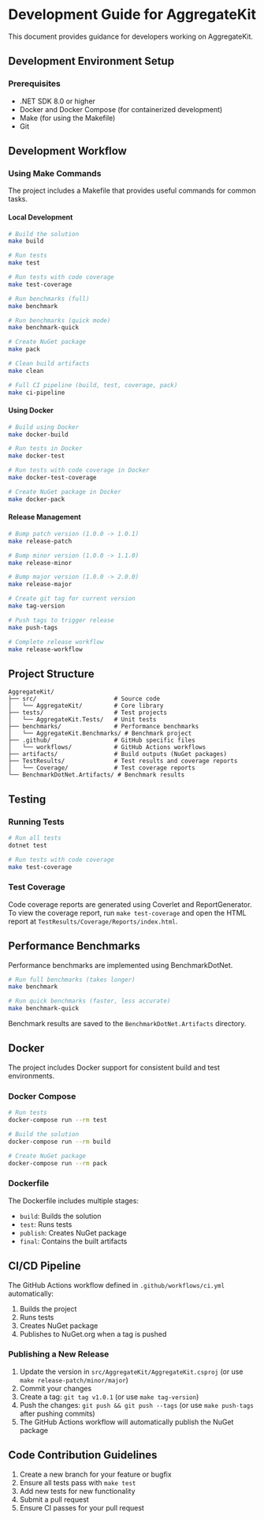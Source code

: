 # Development Guide for AggregateKit

This document provides guidance for developers working on AggregateKit.

## Development Environment Setup

### Prerequisites

- .NET SDK 8.0 or higher
- Docker and Docker Compose (for containerized development)
- Make (for using the Makefile)
- Git

## Development Workflow

### Using Make Commands

The project includes a Makefile that provides useful commands for common tasks.

#### Local Development

```bash
# Build the solution
make build

# Run tests
make test

# Run tests with code coverage
make test-coverage

# Run benchmarks (full)
make benchmark

# Run benchmarks (quick mode)
make benchmark-quick

# Create NuGet package
make pack

# Clean build artifacts
make clean

# Full CI pipeline (build, test, coverage, pack)
make ci-pipeline
```

#### Using Docker

```bash
# Build using Docker
make docker-build

# Run tests in Docker
make docker-test

# Run tests with code coverage in Docker
make docker-test-coverage

# Create NuGet package in Docker
make docker-pack
```

#### Release Management

```bash
# Bump patch version (1.0.0 -> 1.0.1)
make release-patch

# Bump minor version (1.0.0 -> 1.1.0)
make release-minor

# Bump major version (1.0.0 -> 2.0.0)
make release-major

# Create git tag for current version
make tag-version

# Push tags to trigger release
make push-tags

# Complete release workflow
make release-workflow
```

## Project Structure

```
AggregateKit/
├── src/                      # Source code
│   └── AggregateKit/         # Core library
├── tests/                    # Test projects
│   └── AggregateKit.Tests/   # Unit tests
├── benchmarks/               # Performance benchmarks
│   └── AggregateKit.Benchmarks/ # Benchmark project
├── .github/                  # GitHub specific files
│   └── workflows/            # GitHub Actions workflows
├── artifacts/                # Build outputs (NuGet packages)
├── TestResults/              # Test results and coverage reports
│   └── Coverage/             # Test coverage reports
└── BenchmarkDotNet.Artifacts/ # Benchmark results
```

## Testing

### Running Tests

```bash
# Run all tests
dotnet test

# Run tests with code coverage
make test-coverage
```

### Test Coverage

Code coverage reports are generated using Coverlet and ReportGenerator. 
To view the coverage report, run `make test-coverage` and open the HTML report at `TestResults/Coverage/Reports/index.html`.

## Performance Benchmarks

Performance benchmarks are implemented using BenchmarkDotNet. 

```bash
# Run full benchmarks (takes longer)
make benchmark

# Run quick benchmarks (faster, less accurate)
make benchmark-quick
```

Benchmark results are saved to the `BenchmarkDotNet.Artifacts` directory.

## Docker

The project includes Docker support for consistent build and test environments.

### Docker Compose

```bash
# Run tests
docker-compose run --rm test

# Build the solution
docker-compose run --rm build

# Create NuGet package
docker-compose run --rm pack
```

### Dockerfile

The Dockerfile includes multiple stages:

- `build`: Builds the solution
- `test`: Runs tests
- `publish`: Creates NuGet package
- `final`: Contains the built artifacts

## CI/CD Pipeline

The GitHub Actions workflow defined in `.github/workflows/ci.yml` automatically:

1. Builds the project
2. Runs tests
3. Creates NuGet package
4. Publishes to NuGet.org when a tag is pushed

### Publishing a New Release

1. Update the version in `src/AggregateKit/AggregateKit.csproj` (or use `make release-patch/minor/major`)
2. Commit your changes
3. Create a tag: `git tag v1.0.1` (or use `make tag-version`)
4. Push the changes: `git push && git push --tags` (or use `make push-tags` after pushing commits)
5. The GitHub Actions workflow will automatically publish the NuGet package

## Code Contribution Guidelines

1. Create a new branch for your feature or bugfix
2. Ensure all tests pass with `make test`
3. Add new tests for new functionality
4. Submit a pull request
5. Ensure CI passes for your pull request 